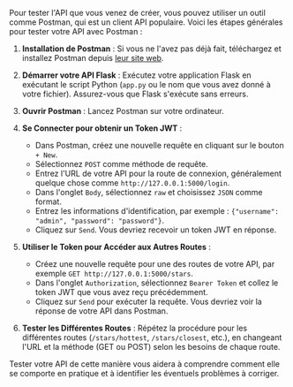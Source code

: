 Pour tester l'API que vous venez de créer, vous pouvez utiliser un outil comme Postman, qui est un client API populaire. Voici les étapes générales pour tester votre API avec Postman :

1. **Installation de Postman** : Si vous ne l'avez pas déjà fait, téléchargez et installez Postman depuis [leur site web](https://www.postman.com/downloads/).

2. **Démarrer votre API Flask** : Exécutez votre application Flask en exécutant le script Python (`app.py` ou le nom que vous avez donné à votre fichier). Assurez-vous que Flask s'exécute sans erreurs.

3. **Ouvrir Postman** : Lancez Postman sur votre ordinateur.

4. **Se Connecter pour obtenir un Token JWT** :
   - Dans Postman, créez une nouvelle requête en cliquant sur le bouton `+ New`.
   - Sélectionnez `POST` comme méthode de requête.
   - Entrez l'URL de votre API pour la route de connexion, généralement quelque chose comme `http://127.0.0.1:5000/login`.
   - Dans l'onglet `Body`, sélectionnez `raw` et choisissez `JSON` comme format.
   - Entrez les informations d'identification, par exemple : `{"username": "admin", "password": "password"}`.
   - Cliquez sur `Send`. Vous devriez recevoir un token JWT en réponse.

5. **Utiliser le Token pour Accéder aux Autres Routes** :
   - Créez une nouvelle requête pour une des routes de votre API, par exemple `GET http://127.0.0.1:5000/stars`.
   - Dans l'onglet `Authorization`, sélectionnez `Bearer Token` et collez le token JWT que vous avez reçu précédemment.
   - Cliquez sur `Send` pour exécuter la requête. Vous devriez voir la réponse de votre API dans Postman.

6. **Tester les Différentes Routes** : Répétez la procédure pour les différentes routes (`/stars/hottest`, `/stars/closest`, etc.), en changeant l'URL et la méthode (GET ou POST) selon les besoins de chaque route.



Tester votre API de cette manière vous aidera à comprendre comment elle se comporte en pratique et à identifier les éventuels problèmes à corriger.